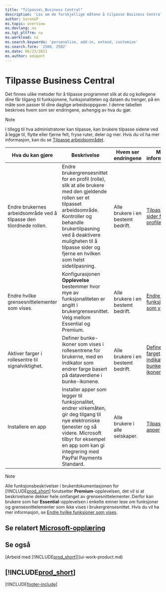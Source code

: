 ```yaml
---
title: "Tilpasse\_Business Central"
description: 'Les om de forskjellige måtene å tilpasse Business Central på, for å forbedre tilgang til funksjonalitet og funksjoner du trenger mest for det daglige arbeidet.'
author: SorenGP
ms.topic: overview
ms.devlang: na
ms.tgt_pltfrm: na
ms.workload: na
ms.search.keywords: 'personalize, add-in, extend, customize'
ms.search.form: '2500, 2502'
ms.date: 06/23/2021
ms.author: edupont
---
```

# <a name="customize-business-central"></a><a name="customize-business-central"></a><a name="customize-business-central"></a>Tilpasse Business Central

Det finnes ulike metoder for å tilpasse programmet slik at du og kollegene dine får tilgang til funksjonene, funksjonaliteten og dataen du trenger, på en måte som passer til dine daglige arbeidsoppgaver. I denne tabellen beskrives hvem som ser endringene, avhengig av hva du gjør.

> [!NOTE]
> I tillegg til hva administratorer kan tilpasse, kan brukere tilpasse sidene ved å legge til, flytte eller fjerne felt, fryse ruter, deler og mer. Hvis du vil ha mer informasjon, kan du se [Tilpasse arbeidsområdet](ui-personalization-user.md).

| Hva du kan gjøre    |  Beskrivelse  |  Hvem ser endringene  |  Mer informasjon  |
|-----|---------------|---------|-------|
|Endre brukernes arbeidsområde ved å tilpasse den tilordnede rollen.|Endre brukergrensesnittet for en profil (rolle), slik at alle brukere med den gjeldende rollen ser et tilpasset arbeidsområde. Kontroller og behandle brukertilpasning ved å deaktivere muligheten til å tilpasse sider og fjerne en hvilken som helst sidetilpasning.|Alle brukere i en bestemt bedrift.|[Tilpasse sider for profiler](ui-personalization-manage.md)|
|Endre hvilke grensesnittelementer som vises.|Konfigurasjonen **Opplevelse** bestemmer hvor mye av funksjonaliteten er angitt i brukergrensesnittet. Velg mellom Essential og Premium.|Alle brukere i en bestemt bedrift.|[Endre hvilke funksjoner som vises](ui-experiences.md)|
|Aktiver farger i rollesentre til signalviktighet.|Definer bunke-ikoner som vises i rollesentrene for brukerne, med en indikator som endrer farge basert på dataverdiene i bunke-ikonene.|Alle brukere i en bestemt bedrift.|[Definere en farget indikator for bunke-ikoner](admin-how-set-up-colored-indicator-on-cues.md)|
|Installere en app|Installer apper som legger til funksjonalitet, endrer virkemåten, gir deg tilgang til nye elektroniske tjenester og så videre. Microsoft tilbyr for eksempel en app som kan gi integrering med PayPal Payments Standard.|Alle brukere i alle selskaper.|[Tilpass med apper](ui-extensions.md)|

> [!NOTE]
> Alle funksjonsbeskrivelser i brukerdokumentasjonen for [!INCLUDE[prod_short](includes/prod_short.md)] forutsetter **Premium**-opplevelsen, det vil si at beskrivelsene dekker hele omfanget av grensesnittelementer. Derfor kan brukere som har **Essential**-opplevelsen i enkelte emner lese om funksjoner og grensesnittelementer som ikke vises i brukergrensesnittet. Hvis du vil ha mer informasjon, se [Endre hvilke funksjoner som vises](ui-experiences.md).

## <a name="see-related-microsoft-training"></a><a name="see-related-microsoft-training"></a><a name="see-related-microsoft-training"></a>Se relatert [Microsoft-opplæring](/training/paths/tailor-roles-design-ui/)

## <a name="see-also"></a><a name="see-also"></a><a name="see-also"></a>Se også

[Arbeid med [!INCLUDE[prod_short](includes/prod_short.md)]](ui-work-product.md)  

## [!INCLUDE[prod_short](includes/free_trial_md.md)]


[!INCLUDE[footer-include](includes/footer-banner.md)]
